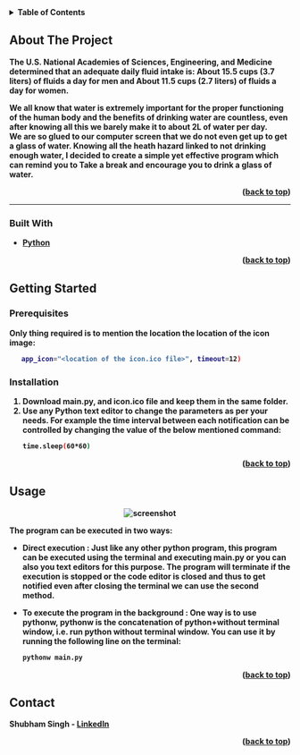 <details>
  <summary><b>Table of Contents</summary>
  <ol>
    <li>
      <a href="#about-the-project">About The Project</a>
      <ul>
        <li><a href="#built-with">Built With</a></li>
      </ul>
    </li>
    <li>
      <a href="#getting-started">Getting Started</a>
      <ul>
        <li><a href="#prerequisites">Prerequisites</a></li>
   </ul>
    </li>
    <li><a href="#usage">Usage</a></li>
  
  </ol>
</details>

## About The Project


The U.S. National Academies of Sciences, Engineering, and Medicine determined that an adequate daily fluid intake is:  **About 15.5 cups (3.7 liters) of fluids a day for men**  and  **About 11.5 cups (2.7 liters) of fluids a day for women**.

We all know that water is extremely important for the proper functioning of the human body and the benefits of drinking water are countless, even after knowing all this we barely make it to about 2L of water per day.  
We are so glued to our computer screen that we do not even get up to get a glass of water. Knowing all the heath hazard linked to not drinking enough water, I decided to create a simple yet effective program which can remind you to  **Take a break**  and  **encourage you to drink a glass of water**.

<p align="right">(<a href="#top">back to top</a>)</p>


<hr>

### Built With

* [Python](https://www.python.org/)


<p align="right">(<a href="#top">back to top</a>)</p>

## Getting Started



### Prerequisites

Only thing required is to mention the location the location of the icon image:
```sh
   app_icon="<location of the icon.ico file>", timeout=12)
   ```


### Installation

1. Download main.py, and icon.ico file and keep them in the same folder.
2. Use any Python text editor to change the parameters as per your needs. For example the time interval between each notification can be controlled by changing the value of the below mentioned command:
   ```sh
   time.sleep(60*60)
   ```

<p align="right">(<a href="#top">back to top</a>)</p>

## Usage
<div align="center">
<img src="https://raw.githubusercontent.com/LiQuiD-404/Project-Guidance/main/Desktop%20Application/Basic/Python/Water%20Reminder/images/Snip.png" alt="screenshot" >

</div>

The program can be executed in two ways:
* Direct execution : Just like any other python program, this program can be executed using the terminal and executing main.py or you can also you text editors for this purpose.
The program will terminate if the execution is stopped or the code editor is closed and thus to get notified even after closing the terminal we can use the second method.

* To execute the program in the background : One way is to use **pythonw**, pythonw is the concatenation of python+without terminal window, i.e. run python without terminal window. You can use it by running the following line on the terminal:
   ```sh
   pythonw main.py
   ```



<p align="right">(<a href="#top">back to top</a>)</p>

## Contact

Shubham Singh - [LinkedIn](https://www.linkedin.com/in/shubham-singh-519769220/) 

<p align="right">(<a href="#top">back to top</a>)</p>






